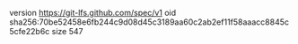 version https://git-lfs.github.com/spec/v1
oid sha256:70be52458e6fb244c9d08d45c3189aa60c2ab2ef11f58aaacc8845c5cfe22b6c
size 547
